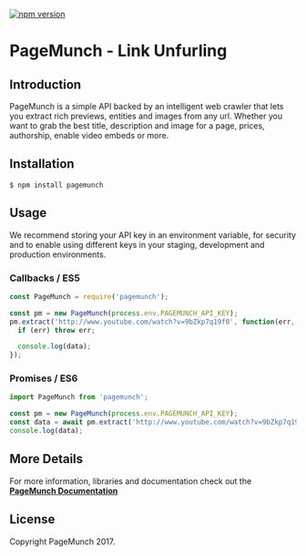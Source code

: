 [![npm version](https://badge.fury.io/js/pagemunch.svg)](https://badge.fury.io/js/pagemunch)

# PageMunch - Link Unfurling

## Introduction

PageMunch is a simple API backed by an intelligent web crawler that lets you extract rich previews, entities and images from any url. Whether you want to grab the best title, description and image for a page, prices, authorship, enable video embeds or more.


## Installation

```
$ npm install pagemunch
```

## Usage

We recommend storing your API key in an environment variable, for security and to
enable using different keys in your staging, development and production environments.

### Callbacks / ES5
```javascript
const PageMunch = require('pagemunch');

const pm = new PageMunch(process.env.PAGEMUNCH_API_KEY);
pm.extract('http://www.youtube.com/watch?v=9bZkp7q19f0', function(err, data) {
  if (err) throw err;

  console.log(data);
});
```

### Promises / ES6
```javascript
import PageMunch from 'pagemunch';

const pm = new PageMunch(process.env.PAGEMUNCH_API_KEY);
const data = await pm.extract('http://www.youtube.com/watch?v=9bZkp7q19f0');
console.log(data);
```

## More Details

For more information, libraries and documentation check out the **[PageMunch Documentation](https://www.pagemunch.com/docs "PageMunch - Link unfurling, metadata")**


## License

Copyright PageMunch 2017.
